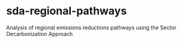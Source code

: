 # sda-regional-pathways
Analysis of regional emissions reductions pathways using the Sector Decarbonization Approach
